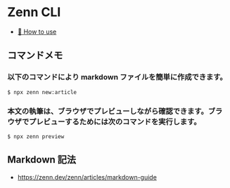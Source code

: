 # Zenn CLI

- [📘 How to use](https://zenn.dev/zenn/articles/zenn-cli-guide)

## コマンドメモ

### 以下のコマンドにより markdown ファイルを簡単に作成できます。

`$ npx zenn new:article`

### 本文の執筆は、ブラウザでプレビューしながら確認できます。ブラウザでプレビューするためには次のコマンドを実行します。

`$ npx zenn preview`

## Markdown 記法

- https://zenn.dev/zenn/articles/markdown-guide
